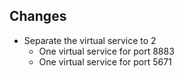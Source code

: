 ## Changes

- Separate the virtual service to 2
  - One virtual service for port 8883
  - One virtual service for port 5671
